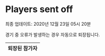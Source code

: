 # Players sent off
최종 업데이트: 2020년 12월 23일 05시 20분


경기 중 오류가 발생하는 경우 자동으로 퇴장됩니다.


| 퇴장된 참가자 |
|:---:|